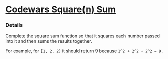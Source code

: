 # [Codewars Square(n) Sum](https://www.codewars.com/kata/515e271a311df0350d00000f)

### Details
Complete the square sum function so that it squares each number passed into it and then sums the results together.

For example, for `[1, 2, 2]` it should return 9 because `1^2 + 2^2 + 2^2 = 9.`